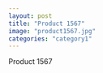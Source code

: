 ```yaml
---
layout: post
title: "Product 1567"
image: "product1567.jpg"
categories: "category1"
---
```

Product 1567
